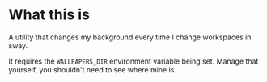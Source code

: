 # What this is

A utility that changes my background every time I change workspaces in sway.

It requires the `WALLPAPERS_DIR` environment variable being set.
Manage that yourself, you shouldn't need to see where mine is.
